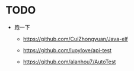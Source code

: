 # TODO

+ 跑一下

  + https://github.com/CuiZhongyuan/Java-elf
  + https://github.com/luoylove/api-test

  + https://github.com/alanhou7/AutoTest

